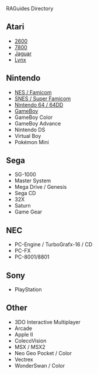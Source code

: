 RAGuides Directory
## Atari
* [2600](https://github.com/RetroAchievements/guides/wiki/Atari-2600)
* [7800](https://github.com/RetroAchievements/guides/wiki/Atari-7800)
* [Jaguar](https://github.com/RetroAchievements/guides/wiki/Atari-Jaguar)
* [Lynx](https://github.com/RetroAchievements/guides/wiki/Atari-Lynx)

## Nintendo
* [NES / Famicom](https://github.com/RetroAchievements/guides/wiki/NES)
* [SNES / Super Famicom](https://github.com/RetroAchievements/guides/wiki/SNES)
* [Nintendo 64 / 64DD](https://github.com/RetroAchievements/guides/wiki/Nintendo-64)
* [GameBoy](https://github.com/RetroAchievements/guides/wiki/Game-Boy)
* GameBoy Color
* GameBoy Advance
* Nintendo DS
* Virtual Boy
* Pokémon Mini

## Sega
* SG-1000
* Master System
* Mega Drive / Genesis
* Sega CD
* 32X
* Saturn
* Game Gear

## NEC
* PC-Engine / TurboGrafx-16 / CD
* PC-FX
* PC-8001/8801

## Sony
* PlayStation

## Other
* 3DO Interactive Multiplayer
* Arcade
* Apple II
* ColecoVision
* MSX / MSX2
* Neo Geo Pocket / Color
* Vectrex
* WonderSwan / Color